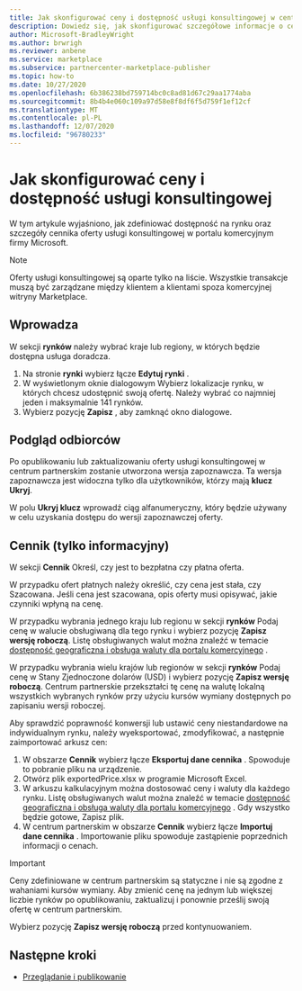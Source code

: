 ```yaml
---
title: Jak skonfigurować ceny i dostępność usługi konsultingowej w centrum partnerskim firmy Microsoft
description: Dowiedz się, jak skonfigurować szczegółowe informacje o cenie oferty i dostępność rynkową w portalu komercyjnym firmy Microsoft przy użyciu Centrum partnerskiego.
author: Microsoft-BradleyWright
ms.author: brwrigh
ms.reviewer: anbene
ms.service: marketplace
ms.subservice: partnercenter-marketplace-publisher
ms.topic: how-to
ms.date: 10/27/2020
ms.openlocfilehash: 6b386238bd759714bc0c8ad81d67c29aa1774aba
ms.sourcegitcommit: 8b4b4e060c109a97d58e8f8df6f5d759f1ef12cf
ms.translationtype: MT
ms.contentlocale: pl-PL
ms.lasthandoff: 12/07/2020
ms.locfileid: "96780233"
---
```

# <a name="how-to-configure-your-consulting-service-pricing-and-availability"></a>Jak skonfigurować ceny i dostępność usługi konsultingowej

W tym artykule wyjaśniono, jak zdefiniować dostępność na rynku oraz szczegóły cennika oferty usługi konsultingowej w portalu komercyjnym firmy Microsoft.

> [!NOTE]
> Oferty usługi konsultingowej są oparte tylko na liście. Wszystkie transakcje muszą być zarządzane między klientem a klientami spoza komercyjnej witryny Marketplace.

## <a name="markets"></a>Wprowadza

W sekcji **rynków** należy wybrać kraje lub regiony, w których będzie dostępna usługa doradcza.

1. Na stronie **rynki** wybierz łącze **Edytuj rynki** .
2. W wyświetlonym oknie dialogowym Wybierz lokalizacje rynku, w których chcesz udostępnić swoją ofertę. Należy wybrać co najmniej jeden i maksymalnie 141 rynków.
3. Wybierz pozycję **Zapisz** , aby zamknąć okno dialogowe.

## <a name="preview-audience"></a>Podgląd odbiorców

Po opublikowaniu lub zaktualizowaniu oferty usługi konsultingowej w centrum partnerskim zostanie utworzona wersja zapoznawcza. Ta wersja zapoznawcza jest widoczna tylko dla użytkowników, którzy mają **klucz Ukryj**.

W polu **Ukryj klucz** wprowadź ciąg alfanumeryczny, który będzie używany w celu uzyskania dostępu do wersji zapoznawczej oferty.

## <a name="pricing-informational-only"></a>Cennik (tylko informacyjny)

W sekcji **Cennik** Określ, czy jest to bezpłatna czy płatna oferta.

W przypadku ofert płatnych należy określić, czy cena jest stała, czy Szacowana. Jeśli cena jest szacowana, opis oferty musi opisywać, jakie czynniki wpłyną na cenę.

W przypadku wybrania jednego kraju lub regionu w sekcji **rynków** Podaj cenę w walucie obsługiwaną dla tego rynku i wybierz pozycję **Zapisz wersję roboczą**. Listę obsługiwanych walut można znaleźć w temacie [dostępność geograficzna i obsługa waluty dla portalu komercyjnego](./marketplace-geo-availability-currencies.md) .

W przypadku wybrania wielu krajów lub regionów w sekcji **rynków** Podaj cenę w Stany Zjednoczone dolarów (USD) i wybierz pozycję **Zapisz wersję roboczą**. Centrum partnerskie przekształci tę cenę na walutę lokalną wszystkich wybranych rynków przy użyciu kursów wymiany dostępnych po zapisaniu wersji roboczej.

Aby sprawdzić poprawność konwersji lub ustawić ceny niestandardowe na indywidualnym rynku, należy wyeksportować, zmodyfikować, a następnie zaimportować arkusz cen:

1. W obszarze **Cennik** wybierz łącze **Eksportuj dane cennika** . Spowoduje to pobranie pliku na urządzenie.
1. Otwórz plik exportedPrice.xlsx w programie Microsoft Excel.
1. W arkuszu kalkulacyjnym można dostosować ceny i waluty dla każdego rynku. Listę obsługiwanych walut można znaleźć w temacie [dostępność geograficzna i obsługa waluty dla portalu komercyjnego](./marketplace-geo-availability-currencies.md) . Gdy wszystko będzie gotowe, Zapisz plik.
1. W centrum partnerskim w obszarze **Cennik** wybierz łącze **Importuj dane cennika** . Importowanie pliku spowoduje zastąpienie poprzednich informacji o cenach.

> [!IMPORTANT]
> Ceny zdefiniowane w centrum partnerskim są statyczne i nie są zgodne z wahaniami kursów wymiany. Aby zmienić cenę na jednym lub większej liczbie rynków po opublikowaniu, zaktualizuj i ponownie prześlij swoją ofertę w centrum partnerskim.

Wybierz pozycję **Zapisz wersję roboczą** przed kontynuowaniem.

## <a name="next-steps"></a>Następne kroki

* [Przeglądanie i publikowanie](review-publish-offer.md)